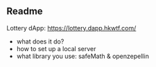 ## Readme

Lottery dApp: https://lottery.dapp.hkwtf.com/

- what does it do?
- how to set up a local server
- what library you use: safeMath & openzepellin

